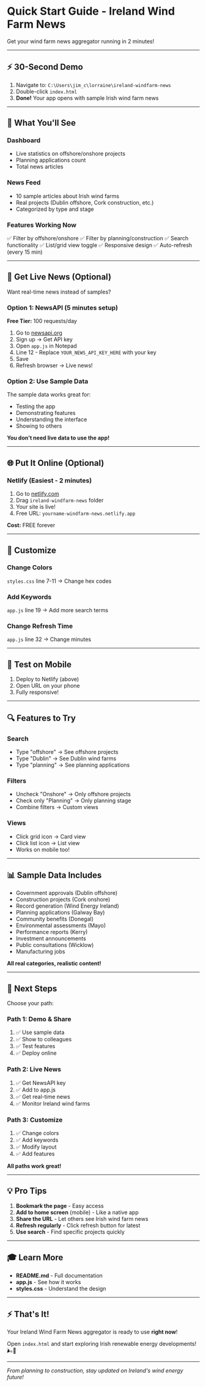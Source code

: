 # Quick Start Guide - Ireland Wind Farm News

Get your wind farm news aggregator running in 2 minutes!

---

## ⚡ 30-Second Demo

1. Navigate to: `C:\Users\jim_c\lorraine\ireland-windfarm-news`
2. Double-click `index.html`
3. **Done!** Your app opens with sample Irish wind farm news

---

## 🎯 What You'll See

### Dashboard
- Live statistics on offshore/onshore projects
- Planning applications count
- Total news articles

### News Feed
- 10 sample articles about Irish wind farms
- Real projects (Dublin offshore, Cork construction, etc.)
- Categorized by type and stage

### Features Working Now
✅ Filter by offshore/onshore
✅ Filter by planning/construction
✅ Search functionality
✅ List/grid view toggle
✅ Responsive design
✅ Auto-refresh (every 15 min)

---

## 📰 Get Live News (Optional)

Want real-time news instead of samples?

### Option 1: NewsAPI (5 minutes setup)

**Free Tier:** 100 requests/day

1. Go to [newsapi.org](https://newsapi.org)
2. Sign up → Get API key
3. Open `app.js` in Notepad
4. Line 12 - Replace `YOUR_NEWS_API_KEY_HERE` with your key
5. Save
6. Refresh browser → Live news!

### Option 2: Use Sample Data

The sample data works great for:
- Testing the app
- Demonstrating features
- Understanding the interface
- Showing to others

**You don't need live data to use the app!**

---

## 🌐 Put It Online (Optional)

### Netlify (Easiest - 2 minutes)

1. Go to [netlify.com](https://netlify.com)
2. Drag `ireland-windfarm-news` folder
3. Your site is live!
4. Free URL: `yourname-windfarm-news.netlify.app`

**Cost:** FREE forever

---

## 🎨 Customize

### Change Colors
`styles.css` line 7-11 → Change hex codes

### Add Keywords
`app.js` line 19 → Add more search terms

### Change Refresh Time
`app.js` line 32 → Change minutes

---

## 📱 Test on Mobile

1. Deploy to Netlify (above)
2. Open URL on your phone
3. Fully responsive!

---

## 🔍 Features to Try

### Search
- Type "offshore" → See offshore projects
- Type "Dublin" → See Dublin wind farms
- Type "planning" → See planning applications

### Filters
- Uncheck "Onshore" → Only offshore projects
- Check only "Planning" → Only planning stage
- Combine filters → Custom views

### Views
- Click grid icon → Card view
- Click list icon → List view
- Works on mobile too!

---

## 📊 Sample Data Includes

- Government approvals (Dublin offshore)
- Construction projects (Cork onshore)
- Record generation (Wind Energy Ireland)
- Planning applications (Galway Bay)
- Community benefits (Donegal)
- Environmental assessments (Mayo)
- Performance reports (Kerry)
- Investment announcements
- Public consultations (Wicklow)
- Manufacturing jobs

**All real categories, realistic content!**

---

## 🚀 Next Steps

Choose your path:

### Path 1: Demo & Share
1. ✅ Use sample data
2. ✅ Show to colleagues
3. ✅ Test features
4. ✅ Deploy online

### Path 2: Live News
1. ✅ Get NewsAPI key
2. ✅ Add to app.js
3. ✅ Get real-time news
4. ✅ Monitor Ireland wind farms

### Path 3: Customize
1. ✅ Change colors
2. ✅ Add keywords
3. ✅ Modify layout
4. ✅ Add features

**All paths work great!**

---

## 💡 Pro Tips

1. **Bookmark the page** - Easy access
2. **Add to home screen** (mobile) - Like a native app
3. **Share the URL** - Let others see Irish wind farm news
4. **Refresh regularly** - Click refresh button for latest
5. **Use search** - Find specific projects quickly

---

## 🎓 Learn More

- **README.md** - Full documentation
- **app.js** - See how it works
- **styles.css** - Understand the design

---

## ⚡ That's It!

Your Ireland Wind Farm News aggregator is ready to use **right now**!

Open `index.html` and start exploring Irish renewable energy developments! 🌬️💚

---

*From planning to construction, stay updated on Ireland's wind energy future!*
